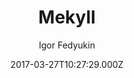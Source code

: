 ---
title: Mekyll
github: https://github.com/ifedyukin/Mekyll
demo: https://ifedyukin.github.io/Mekyll
author: Igor Fedyukin
ssg:
  - Jekyll
cms:
  - Markdown
date: 2017-03-27T10:27:29.000Z
description: Medium style theme for Jekyll
draft: true
publish_date: '2017-03-27T10:27:29Z'
update_date: '2018-10-02T16:15:11Z'
github_star: 15
github_fork: 24
---